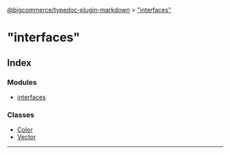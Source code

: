 [@bigcommerce/typedoc-plugin-markdown](../README.md) > ["interfaces"](../modules/_interfaces_.md)

# "interfaces"

## Index

### Modules

* [interfaces](_interfaces_.interfaces.md)

### Classes

* [Color](../classes/_interfaces_.color.md)
* [Vector](../classes/_interfaces_.vector.md)

---

